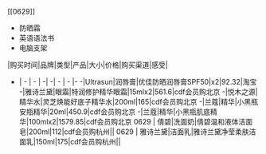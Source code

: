 [[0629]]
- 防晒霜
- 英语语法书
- 电脑支架


|购买时间|品牌|类型|产品|大小|价格|购买渠道|感受|
- | - | - | -| -| - | - |- 
-|Ultrasun|润唇膏|优佳防晒润唇膏SPF50|x2|92.32|淘宝
-|雅诗兰黛|眼霜|特润修护精华眼霜|15mlx2|561.6|cdf会员购北京
-|悦木之源|精华水|灵芝焕能好底子精华水|200ml|165|cdf会员购北京
-|兰蔻|精华|小黑瓶安瓶精华|20ml|450.9|cdf会员购北京
-|兰蔻|精华|小黑瓶肌底精华|100mlx2|1579.85|cdf会员购北京
0629 | 倩碧|洗面奶|倩碧温和液体洁面皂|200ml|112|cdf会员购杭州||
0629 | 雅诗兰黛|洁面乳|雅诗兰黛净莹柔肤洁面乳|150ml|175|cdf会员购杭州||